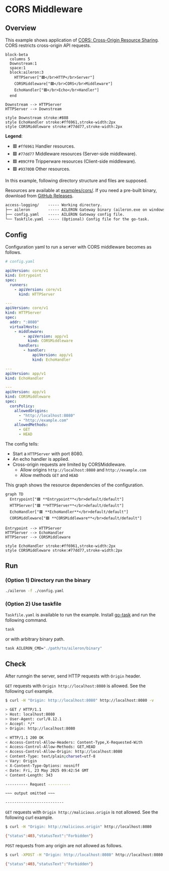 # CORS Middleware

## Overview

This example shows application of [CORS: Cross-Origin Resource Sharing](https://en.wikipedia.org/wiki/Cross-origin_resource_sharing).
CORS restricts cross-origin API requests.

```mermaid
block-beta
  columns 5
  Downstream:1
  space:1
  block:aileron:3
    HTTPServer["🟪</br>HTTP</br>Server"]
    CORSMiddleware["🟩</br>CORS</br>Middleware"]
    EchoHandler["🟥</br>Echo</br>Handler"]
  end

Downstream --> HTTPServer
HTTPServer --> Downstream

style Downstream stroke:#888
style EchoHandler stroke:#ff6961,stroke-width:2px
style CORSMiddleware stroke:#77dd77,stroke-width:2px
```

**Legend**:

- 🟥 `#ff6961` Handler resources.
- 🟩 `#77dd77` Middleware resources (Server-side middleware).
- 🟦 `#89CFF0` Tripperware resources (Client-side middleware).
- 🟪 `#9370DB` Other resources.

In this example, following directory structure and files are supposed.

Resources are available at [examples/cors/](https://github.com/aileron-gateway/aileron-gateway/tree/main/examples/cors).
If you need a pre-built binary, download from [GitHub Releases](https://github.com/aileron-gateway/aileron-gateway/releases).

```txt
access-logging/    ----- Working directory.
├── aileron        ----- AILERON Gateway binary (aileron.exe on windows).
├── config.yaml    ----- AILERON Gateway config file.
└── Taskfile.yaml  ----- (Optional) Config file for the go-task.
```

## Config

Configuration yaml to run a server with CORS middleware becomes as follows.

```yaml
# config.yaml

apiVersion: core/v1
kind: Entrypoint
spec:
  runners:
    - apiVersion: core/v1
      kind: HTTPServer

---
apiVersion: core/v1
kind: HTTPServer
spec:
  addr: ":8080"
  virtualHosts:
    - middleware:
        - apiVersion: app/v1
          kind: CORSMiddleware
      handlers:
        - handler:
            apiVersion: app/v1
            kind: EchoHandler

---
apiVersion: app/v1
kind: EchoHandler

---
apiVersion: app/v1
kind: CORSMiddleware
spec:
  corsPolicy:
    allowedOrigins:
      - "http://localhost:8080"
      - "http://example.com"
    allowedMethods:
      - GET
      - HEAD
```

The config tells:

- Start a `HTTPServer` with port 8080.
- An echo handler is applied.
- Cross-origin requests are limited by CORSMiddleware.
  - Allow origins `http://localhost:8080` and `http://example.com`
  - Allow methods `GET` and `HEAD`

This graph shows the resource dependencies of the configuration.

```mermaid
graph TD
  Entrypoint["🟪 **Entrypoint**</br>default/default"]
  HTTPServer["🟪 **HTTPServer**</br>default/default"]
  EchoHandler["🟥 **EchoHandler**</br>default/default"]
  CORSMiddleware["🟩 **CORSMiddleware**</br>default/default"]

Entrypoint --> HTTPServer
HTTPServer --> EchoHandler
HTTPServer --> CORSMiddleware

style EchoHandler stroke:#ff6961,stroke-width:2px
style CORSMiddleware stroke:#77dd77,stroke-width:2px
```

## Run

### (Option 1) Directory run the binary

```bash
./aileron -f ./config.yaml
```

### (Option 2) Use taskfile

`Taskfile.yaml` is available to run the example.
Install [go-task](https://taskfile.dev/) and run the following command.

```bash
task
```

or with arbitrary binary path.

```bash
task AILERON_CMD="./path/to/aileron/binary"
```

## Check

After runngin the server, send HTTP requests with `Origin` header.

`GET` requests with `Origin http://localhost:8080` is allowed.
See the following curl example.

```bash
$ curl -H "Origin: http://localhost:8080" http://localhost:8080 -v

> GET / HTTP/1.1
> Host: localhost:8080
> User-Agent: curl/8.12.1
> Accept: */*
> Origin: http://localhost:8080

< HTTP/1.1 200 OK
< Access-Control-Allow-Headers: Content-Type,X-Requested-With
< Access-Control-Allow-Methods: GET,HEAD
< Access-Control-Allow-Origin: http://localhost:8080
< Content-Type: text/plain;charset=utf-8
< Vary: Origin
< X-Content-Type-Options: nosniff
< Date: Fri, 23 May 2025 09:42:54 GMT
< Content-Length: 343

---------- Request ----------

~~~ output omitted ~~~

--------------------------
```

`GET` requests with `Origin http://malicious.origin` is not allowed.
See the following curl example.

```bash
$ curl -H "Origin: http://malicious.origin" http://localhost:8080

{"status":403,"statusText":"Forbidden"}
```

`POST` requests from any origin are not allowed as follows.

```bash
$ curl -XPOST -H "Origin: http://localhost:8080" http://localhost:8080

{"status":403,"statusText":"Forbidden"}
```
